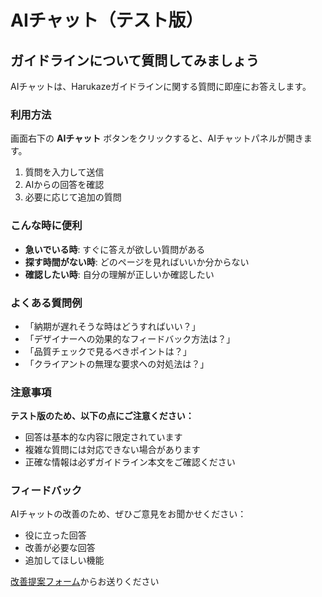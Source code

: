 # AIチャット（テスト版）

## ガイドラインについて質問してみましょう

AIチャットは、Harukazeガイドラインに関する質問に即座にお答えします。

### 利用方法

画面右下の **AIチャット** ボタンをクリックすると、AIチャットパネルが開きます。

1. 質問を入力して送信
2. AIからの回答を確認
3. 必要に応じて追加の質問

### こんな時に便利

- **急いでいる時**: すぐに答えが欲しい質問がある
- **探す時間がない時**: どのページを見ればいいか分からない
- **確認したい時**: 自分の理解が正しいか確認したい

### よくある質問例

- 「納期が遅れそうな時はどうすればいい？」
- 「デザイナーへの効果的なフィードバック方法は？」
- 「品質チェックで見るべきポイントは？」
- 「クライアントの無理な要求への対処法は？」

### 注意事項

**テスト版のため、以下の点にご注意ください：**
- 回答は基本的な内容に限定されています
- 複雑な質問には対応できない場合があります
- 正確な情報は必ずガイドライン本文をご確認ください

### フィードバック

AIチャットの改善のため、ぜひご意見をお聞かせください：
- 役に立った回答
- 改善が必要な回答
- 追加してほしい機能

[改善提案フォーム](feedback.html)からお送りください